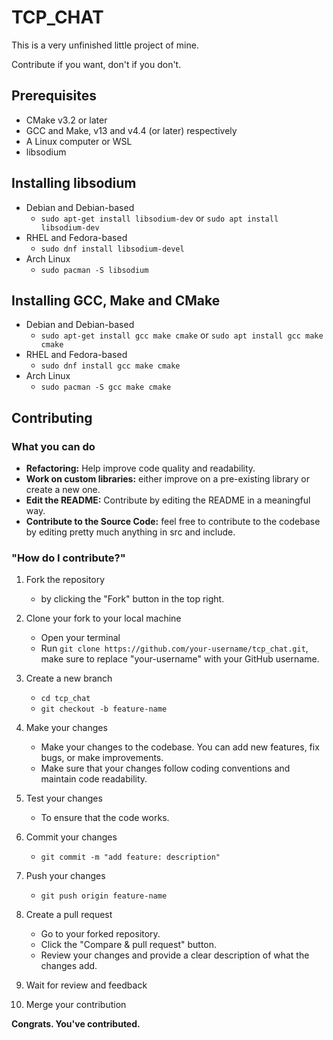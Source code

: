 # TCP_CHAT
<p>This is a very unfinished little project of mine.</p>
Contribute if you want, don't if you don't.

## Prerequisites
- CMake v3.2 or later
- GCC and Make, v13 and v4.4 (or later) respectively
- A Linux computer or WSL
- libsodium

## Installing libsodium
- Debian and Debian-based 
    - `sudo apt-get install libsodium-dev` or `sudo apt install libsodium-dev`
- RHEL and Fedora-based
    - `sudo dnf install libsodium-devel`
- Arch Linux
    - `sudo pacman -S libsodium`

## Installing GCC, Make and CMake
- Debian and Debian-based 
    - `sudo apt-get install gcc make cmake` or `sudo apt install gcc make cmake`
- RHEL and Fedora-based
    - `sudo dnf install gcc make cmake`
- Arch Linux
    - `sudo pacman -S gcc make cmake`

## Contributing

### What you can do

- **Refactoring:** Help improve code quality and readability.
- **Work on custom libraries:** either improve on a pre-existing library or create a new one.
- **Edit the README:** Contribute by editing the README in a meaningful way.
- **Contribute to the Source Code:** feel free to contribute to the codebase by editing pretty much anything in src and include.

### "How do I contribute?"
1. Fork the repository
    - by clicking the "Fork" button in the top right.

2. Clone your fork to your local machine
    - Open your terminal
    - Run `git clone https://github.com/your-username/tcp_chat.git`, make sure to replace "your-username" with your GitHub username.

3. Create a new branch
    - `cd tcp_chat`
    - `git checkout -b feature-name`

4. Make your changes
    - Make your changes to the codebase. You can add new features, fix bugs, or make improvements.
    - Make sure that your changes follow coding conventions and maintain code readability.

5. Test your changes
    - To ensure that the code works.

6. Commit your changes
    - `git commit -m "add feature: description"`

7. Push your changes
    - `git push origin feature-name`

8. Create a pull request
    - Go to your forked repository.
    - Click the "Compare & pull request" button.
    - Review your changes and provide a clear description of what the changes add.

9. Wait for review and feedback

10. Merge your contribution

**Congrats. You've contributed.**
